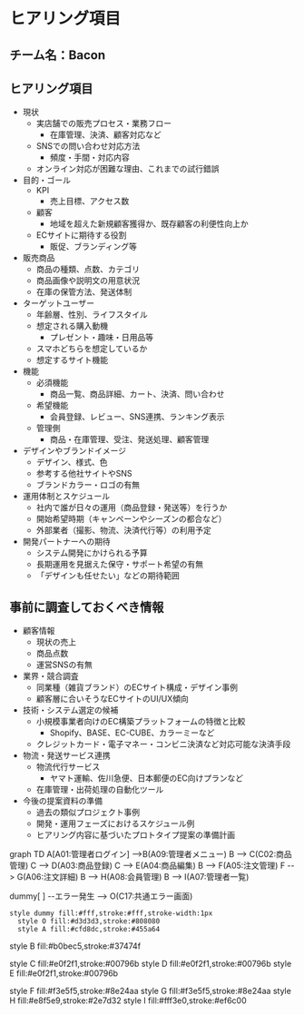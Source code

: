 # ヒアリング項目

## チーム名：Bacon

## ヒアリング項目
- 現状
  - 実店舗での販売プロセス・業務フロー
    - 在庫管理、決済、顧客対応など
  - SNSでの問い合わせ対応方法
    - 頻度・手間・対応内容
  - オンライン対応が困難な理由、これまでの試行錯誤
- 目的・ゴール
  - KPI
    -  売上目標、アクセス数
  - 顧客
    - 地域を超えた新規顧客獲得か、既存顧客の利便性向上か
  -  ECサイトに期待する役割
     -  販促、ブランディング等
- 販売商品
  - 商品の種類、点数、カテゴリ
  - 商品画像や説明文の用意状況
  - 在庫の保管方法、発送体制
- ターゲットユーザー
  -  年齢層、性別、ライフスタイル
  -  想定される購入動機
     -  プレゼント・趣味・日用品等 
  -  スマホどちらを想定しているか
  -  想定するサイト機能
-  機能
   -  必須機能
       - 商品一覧、商品詳細、カート、決済、問い合わせ
     - 希望機能
       - 会員登録、レビュー、SNS連携、ランキング表示
     - 管理側
       - 商品・在庫管理、受注、発送処理、顧客管理
- デザインやブランドイメージ
  - デザイン、様式、色    
  - 参考する他社サイトやSNS
  - ブランドカラー・ロゴの有無
- 運用体制とスケジュール
  - 社内で誰が日々の運用（商品登録・発送等）を行うか
  - 開始希望時期（キャンペーンやシーズンの都合など）
  - 外部業者（撮影、物流、決済代行等）の利用予定
- 開発パートナーへの期待
  - システム開発にかけられる予算
  - 長期運用を見据えた保守・サポート希望の有無
  -  「デザインも任せたい」などの期待範囲

## 事前に調査しておくべき情報
- 顧客情報
  - 現状の売上
  - 商品点数
  - 運営SNSの有無
- 業界・競合調査
  - 同業種（雑貨ブランド）のECサイト構成・デザイン事例
  - 顧客層に合いそうなECサイトのUI/UX傾向
- 技術・システム選定の候補
  - 小規模事業者向けのEC構築プラットフォームの特徴と比較
    - Shopify、BASE、EC-CUBE、カラーミーなど
  - クレジットカード・電子マネー・コンビニ決済など対応可能な決済手段
- 物流・発送サービス連携
  - 物流代行サービス
    - ヤマト運輸、佐川急便、日本郵便のEC向けプランなど
  - 在庫管理・出荷処理の自動化ツール
- 今後の提案資料の準備
  - 過去の類似プロジェクト事例
  - 開発・運用フェーズにおけるスケジュール例
  - ヒアリング内容に基づいたプロトタイプ提案の準備計画
<div class="mermaid">
graph TD
  A[A01:管理者ログイン] -->B(A09:管理者メニュー)
  B --> C(C02:商品管理)
  C --> D(A03:商品登録)
  C --> E(A04:商品編集)
  B --> F(A05:注文管理)
  F --> G(A06:注文詳細)
  B --> H(A08:会員管理)
 B --> I(A07:管理者一覧)

 dummy[ ] --エラー発生 --> O(C17:共通エラー画面)


    style dummy fill:#fff,stroke:#fff,stroke-width:1px
      style O fill:#d3d3d3,stroke:#808080
      style A fill:#cfd8dc,stroke:#455a64
  style B fill:#b0bec5,stroke:#37474f

  style C fill:#e0f2f1,stroke:#00796b
  style D fill:#e0f2f1,stroke:#00796b
  style E fill:#e0f2f1,stroke:#00796b

  style F fill:#f3e5f5,stroke:#8e24aa
  style G fill:#f3e5f5,stroke:#8e24aa
  style H fill:#e8f5e9,stroke:#2e7d32
  style I fill:#fff3e0,stroke:#ef6c00

</div>
